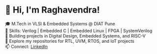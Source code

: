 # 👋 Hi, I'm Raghavendra!

🎓 M.Tech in VLSI & Embedded Systems @ DIAT Pune  
🔧 Skills: Verilog | Embedded C | Embedded Linux | FPGA | SystemVerilog  
🚀 Building projects in Digital Design, Embedded Systems, and RISC-V  
📂 Explore my repositories for RTL, UVM, RTOS, and IoT projects  
📫 Connect: [LinkedIn](https://www.linkedin.com/in/palukuri-raghavendra-b6839b371)
